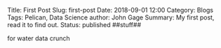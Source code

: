 Title: First Post
Slug: first-post
Date: 2018-09-01 12:00
Category: Blogs
Tags: Pelican, Data Science
author: John Gage
Summary: My first post, read it to find out.
Status: published
##stuff##

for water data crunch

